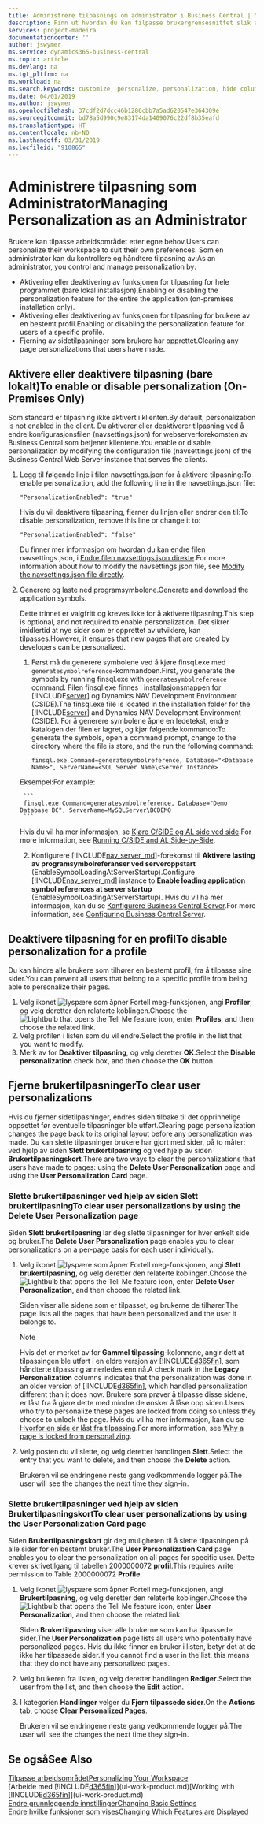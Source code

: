 ```yaml
---
title: Administrere tilpasnings om administrator i Business Central | Microsoft-dokumentasjon
description: Finn ut hvordan du kan tilpasse brukergrensesnittet slik at det passer til din arbeidsmåte.
services: project-madeira
documentationcenter: ''
author: jswymer
ms.service: dynamics365-business-central
ms.topic: article
ms.devlang: na
ms.tgt_pltfrm: na
ms.workload: na
ms.search.keywords: customize, personalize, personalization, hide columns, remove fields, move fields
ms.date: 04/01/2019
ms.author: jswymer
ms.openlocfilehash: 37cdf2d7dcc46b1286cbb7a5ad620547e364309e
ms.sourcegitcommit: bd78a5d990c9e83174da1409076c22df8b35eafd
ms.translationtype: HT
ms.contentlocale: nb-NO
ms.lasthandoff: 03/31/2019
ms.locfileid: "910865"
---
```

# <a name="managing-personalization-as-an-administrator"></a><span data-ttu-id="cce4a-103">Administrere tilpasning som Administrator</span><span class="sxs-lookup"><span data-stu-id="cce4a-103">Managing Personalization as an Administrator</span></span>

<span data-ttu-id="cce4a-104"> Brukere kan tilpasse arbeidsområdet etter egne behov.</span><span class="sxs-lookup"><span data-stu-id="cce4a-104">Users can personalize their workspace to suit their own preferences.</span></span> <span data-ttu-id="cce4a-105">Som en administrator kan du kontrollere og håndtere tilpasning av:</span><span class="sxs-lookup"><span data-stu-id="cce4a-105">As an administrator, you control and manage personalization by:</span></span>

-   <span data-ttu-id="cce4a-106">Aktivering eller deaktivering av funksjonen for tilpasning for hele programmet (bare lokal installasjon).</span><span class="sxs-lookup"><span data-stu-id="cce4a-106">Enabling or disabling the personalization feature for the entire the application (on-premises installation only).</span></span>
-   <span data-ttu-id="cce4a-107">Aktivering eller deaktivering av funksjonen for tilpasning for brukere av en bestemt profil.</span><span class="sxs-lookup"><span data-stu-id="cce4a-107">Enabling or disabling the personalization feature for users of a specific profile.</span></span>
-   <span data-ttu-id="cce4a-108">Fjerning av sidetilpasninger som brukere har opprettet.</span><span class="sxs-lookup"><span data-stu-id="cce4a-108">Clearing any page personalizations that users have made.</span></span>

## <a name="EnablePersonalization"></a><span data-ttu-id="cce4a-109">Aktivere eller deaktivere tilpasning (bare lokalt)</span><span class="sxs-lookup"><span data-stu-id="cce4a-109">To enable or disable personalization (On-Premises Only)</span></span>

<span data-ttu-id="cce4a-110">Som standard er tilpasning ikke aktivert i klienten.</span><span class="sxs-lookup"><span data-stu-id="cce4a-110">By default, personalization is not enabled in the client.</span></span> <span data-ttu-id="cce4a-111">Du aktiverer eller deaktiverer tilpasning ved å endre konfigurasjonsfilen (navsettings.json) for webserverforekomsten av Business Central som betjener klientene.</span><span class="sxs-lookup"><span data-stu-id="cce4a-111">You enable or disable personalization by modifying the configuration file (navsettings.json) of the Business Central Web Server instance that serves the clients.</span></span>

1. <span data-ttu-id="cce4a-112">Legg til følgende linje i filen navsettings.json for å aktivere tilpasning:</span><span class="sxs-lookup"><span data-stu-id="cce4a-112">To enable personalization, add the following line in the navsettings.json file:</span></span>

    ```
    "PersonalizationEnabled": "true"
    ```

    <span data-ttu-id="cce4a-113">Hvis du vil deaktivere tilpasning, fjerner du linjen eller endrer den til:</span><span class="sxs-lookup"><span data-stu-id="cce4a-113">To disable personalization, remove this line or change it to:</span></span>

    ```
    "PersonalizationEnabled": "false"
    ```

    <span data-ttu-id="cce4a-114">Du finner mer informasjon om hvordan du kan endre filen navsettings.json, i [Endre filen navsettings.json direkte](https://docs.microsoft.com/en-us/dynamics365/business-central/dev-itpro/administration/configure-web-server?branch=master#Settings).</span><span class="sxs-lookup"><span data-stu-id="cce4a-114">For more information about how to modify the navsettings.json file, see [Modify the navsettings.json file directly](https://docs.microsoft.com/en-us/dynamics365/business-central/dev-itpro/administration/configure-web-server?branch=master#Settings).</span></span>

2. <span data-ttu-id="cce4a-115">Generere og laste ned programsymbolene.</span><span class="sxs-lookup"><span data-stu-id="cce4a-115">Generate and download the application symbols.</span></span>

    <span data-ttu-id="cce4a-116">Dette trinnet er valgfritt og kreves ikke for å aktivere tilpasning.</span><span class="sxs-lookup"><span data-stu-id="cce4a-116">This step is optional, and not required to enable personalization.</span></span> <span data-ttu-id="cce4a-117">Det sikrer imidlertid at nye sider som er opprettet av utviklere, kan tilpasses.</span><span class="sxs-lookup"><span data-stu-id="cce4a-117">However, it ensures that new pages that are created by developers can be personalized.</span></span>

    1. <span data-ttu-id="cce4a-118">Først må du generere symbolene ved å kjøre finsql.exe med `generatesymbolreference`-kommandoen.</span><span class="sxs-lookup"><span data-stu-id="cce4a-118">First, you generate the symbols by running finsql.exe with `generatesymbolreference` command.</span></span> <span data-ttu-id="cce4a-119">Filen finsql.exe finnes i installasjonsmappen for [!INCLUDE[server](includes/server.md)] og Dynamics NAV Development Environment (CSIDE).</span><span class="sxs-lookup"><span data-stu-id="cce4a-119">The finsql.exe file is located in the installation folder for the [!INCLUDE[server](includes/server.md)] and Dynamics NAV Development Environment (CSIDE).</span></span> <span data-ttu-id="cce4a-120">For å generere symbolene åpne en ledetekst, endre katalogen der filen er lagret, og kjør følgende kommando:</span><span class="sxs-lookup"><span data-stu-id="cce4a-120">To generate the symbols, open a command prompt, change to the directory where the file is store, and the run the following command:</span></span>

        ```
        finsql.exe Command=generatesymbolreference, Database="<Database Name>", ServerName=<SQL Server Name\<Server Instance>
        ```
    <span data-ttu-id="cce4a-121">Eksempel:</span><span class="sxs-lookup"><span data-stu-id="cce4a-121">For example:</span></span>

        ```
        finsql.exe Command=generatesymbolreference, Database="Demo Database BC", ServerName=MySQLServer\BCDEMO
        ```

    <span data-ttu-id="cce4a-122">Hvis du vil ha mer informasjon, se [Kjøre C/SIDE og AL side ved side](https://docs.microsoft.com/en-us/dynamics365/business-central/dev-itpro/developer/devenv-running-cside-and-al-side-by-side).</span><span class="sxs-lookup"><span data-stu-id="cce4a-122">For more information, see [Running C/SIDE and AL Side-by-Side](https://docs.microsoft.com/en-us/dynamics365/business-central/dev-itpro/developer/devenv-running-cside-and-al-side-by-side).</span></span>

    2. <span data-ttu-id="cce4a-123">Konfigurere [!INCLUDE[nav_server_md](includes/nav_server_md.md)]-forekomst til **Aktivere lasting av programsymbolreferanser ved serveroppstart** (EnableSymbolLoadingAtServerStartup).</span><span class="sxs-lookup"><span data-stu-id="cce4a-123">Configure [!INCLUDE[nav_server_md](includes/nav_server_md.md)] instance to **Enable loading application symbol references at server startup** (EnableSymbolLoadingAtServerStartup).</span></span> <span data-ttu-id="cce4a-124">Hvis du vil ha mer informasjon, kan du se [Konfigurere Business Central Server](https://docs.microsoft.com/en-us/dynamics365/business-central/dev-itpro/administration/configure-server-instance#development-settings).</span><span class="sxs-lookup"><span data-stu-id="cce4a-124">For more information, see [Configuring Business Central Server](https://docs.microsoft.com/en-us/dynamics365/business-central/dev-itpro/administration/configure-server-instance#development-settings).</span></span>

## <a name="to-disable-personalization-for-a-profile"></a><span data-ttu-id="cce4a-125">Deaktivere tilpasning for en profil</span><span class="sxs-lookup"><span data-stu-id="cce4a-125">To disable personalization for a profile</span></span>

<span data-ttu-id="cce4a-126">Du kan hindre alle brukere som tilhører en bestemt profil, fra å tilpasse sine sider.</span><span class="sxs-lookup"><span data-stu-id="cce4a-126">You can prevent all users that belong to a specific profile from being able to personalize their pages.</span></span>

1. <span data-ttu-id="cce4a-127">Velg ikonet ![lyspære som åpner Fortell meg-funksjonen](media/ui-search/search_small.png "Fortell hva du vil gjøre"), angi **Profiler**, og velg deretter den relaterte koblingen.</span><span class="sxs-lookup"><span data-stu-id="cce4a-127">Choose the ![Lightbulb that opens the Tell Me feature](media/ui-search/search_small.png "Tell me what you want to do") icon, enter **Profiles**, and then choose the related link.</span></span>
2. <span data-ttu-id="cce4a-128">Velg profilen i listen som du vil endre.</span><span class="sxs-lookup"><span data-stu-id="cce4a-128">Select the profile in the list that you want to modify.</span></span>
3. <span data-ttu-id="cce4a-129">Merk av for **Deaktiver tilpasning**, og velg deretter **OK**.</span><span class="sxs-lookup"><span data-stu-id="cce4a-129">Select the **Disable personalization** check box, and then choose the **OK** button.</span></span>

## <a name="to-clear-user-personalizations"></a><span data-ttu-id="cce4a-130">Fjerne brukertilpasninger</span><span class="sxs-lookup"><span data-stu-id="cce4a-130">To clear user personalizations</span></span>

<span data-ttu-id="cce4a-131">Hvis du fjerner sidetilpasninger, endres siden tilbake til det opprinnelige oppsettet før eventuelle tilpasninger ble utført.</span><span class="sxs-lookup"><span data-stu-id="cce4a-131">Clearing page personalization changes the page back to its original layout before any personalization was made.</span></span> <span data-ttu-id="cce4a-132">Du kan slette tilpasninger brukere har gjort med sider, på to måter: ved hjelp av siden **Slett brukertilpasning** og ved hjelp av siden **Brukertilpasningskort**.</span><span class="sxs-lookup"><span data-stu-id="cce4a-132">There are two ways to clear the personalizations that users have made to pages: using the **Delete User Personalization** page and using the **User Personalization Card** page.</span></span>

### <a name="to-clear-user-personalizations-by-using-the-delete-user-personalization-page"></a><span data-ttu-id="cce4a-133">Slette brukertilpasninger ved hjelp av siden Slett brukertilpasning</span><span class="sxs-lookup"><span data-stu-id="cce4a-133">To clear user personalizations by using the Delete User Personalization page</span></span>

<span data-ttu-id="cce4a-134">Siden **Slett brukertilpasning** lar deg slette tilpasninger for hver enkelt side og bruker.</span><span class="sxs-lookup"><span data-stu-id="cce4a-134">The **Delete User Personalization** page enables you to clear personalizations on a per-page basis for each user individually.</span></span>

1. <span data-ttu-id="cce4a-135">Velg ikonet ![lyspære som åpner Fortell meg-funksjonen](media/ui-search/search_small.png "Fortell hva du vil gjøre"), angi **Slett brukertilpasning**, og velg deretter den relaterte koblingen.</span><span class="sxs-lookup"><span data-stu-id="cce4a-135">Choose the ![Lightbulb that opens the Tell Me feature](media/ui-search/search_small.png "Tell me what you want to do") icon, enter **Delete User Personalization**, and then choose the related link.</span></span>

    <span data-ttu-id="cce4a-136">Siden viser alle sidene som er tilpasset, og brukerne de tilhører.</span><span class="sxs-lookup"><span data-stu-id="cce4a-136">The page lists all the pages that have been personalized and the user it belongs to.</span></span>

    >[!NOTE]
    > <span data-ttu-id="cce4a-137">Hvis det er merket av for **Gammel tilpassing**-kolonnene, angir dett at tilpassingen ble utført i en eldre versjon av [!INCLUDE[d365fin](includes/d365fin_md.md)], som håndterte tilpassing annerledes enn nå.</span><span class="sxs-lookup"><span data-stu-id="cce4a-137">A check mark in the **Legacy Personalization** columns indicates that the personalization was done in an older version of [!INCLUDE[d365fin](includes/d365fin_md.md)], which handled personalization different than it does now.</span></span> <span data-ttu-id="cce4a-138">Brukere som prøver å tilpasse disse sidene, er låst fra å gjøre dette med mindre de ønsker å låse opp siden.</span><span class="sxs-lookup"><span data-stu-id="cce4a-138">Users who try to personalize these pages are locked from doing so unless they choose to unlock the page.</span></span> <span data-ttu-id="cce4a-139">Hvis du vil ha mer informasjon, kan du se [Hvorfor en side er låst fra tilpassing](ui-personalization-locked.md).</span><span class="sxs-lookup"><span data-stu-id="cce4a-139">For more information, see [Why a page is locked from personalizing](ui-personalization-locked.md).</span></span>

2. <span data-ttu-id="cce4a-140">Velg posten du vil slette, og velg deretter handlingen **Slett**.</span><span class="sxs-lookup"><span data-stu-id="cce4a-140">Select the entry that you want to delete, and then choose the **Delete** action.</span></span>

    <span data-ttu-id="cce4a-141">Brukeren vil se endringene neste gang vedkommende logger på.</span><span class="sxs-lookup"><span data-stu-id="cce4a-141">The user will see the changes the next time they sign-in.</span></span>

### <a name="to-clear-user-personalizations-by-using-the-user-personalization-card-page"></a><span data-ttu-id="cce4a-142">Slette brukertilpasninger ved hjelp av siden Brukertilpasningskort</span><span class="sxs-lookup"><span data-stu-id="cce4a-142">To clear user personalizations by using the User Personalization Card page</span></span>

<span data-ttu-id="cce4a-143">Siden **Brukertilpasningskort** gir deg muligheten til å slette tilpasningen på alle sider for en bestemt bruker.</span><span class="sxs-lookup"><span data-stu-id="cce4a-143">The **User Personalization Card** page enables you to clear the personalization on all pages for specific user.</span></span> <span data-ttu-id="cce4a-144">Dette krever skrivetilgang til tabellen 2000000072 **profil**.</span><span class="sxs-lookup"><span data-stu-id="cce4a-144">This requires write permission to Table 2000000072 **Profile**.</span></span>

1. <span data-ttu-id="cce4a-145">Velg ikonet ![lyspære som åpner Fortell meg-funksjonen](media/ui-search/search_small.png "Fortell hva du vil gjøre"), angi **Brukertilpasning**, og velg deretter den relaterte koblingen.</span><span class="sxs-lookup"><span data-stu-id="cce4a-145">Choose the ![Lightbulb that opens the Tell Me feature](media/ui-search/search_small.png "Tell me what you want to do") icon, enter **User Personalization**, and then choose the related link.</span></span>

    <span data-ttu-id="cce4a-146">Siden **Brukertilpasning** viser alle brukerne som kan ha tilpassede sider.</span><span class="sxs-lookup"><span data-stu-id="cce4a-146">The **User Personalization** page lists all users who potentially have personalized pages.</span></span> <span data-ttu-id="cce4a-147">Hvis du ikke finner en bruker i listen, betyr det at de ikke har tilpassede sider.</span><span class="sxs-lookup"><span data-stu-id="cce4a-147">If you cannot find a user in the list, this means that they do not have any personalized pages.</span></span>

2. <span data-ttu-id="cce4a-148">Velg brukeren fra listen, og velg deretter handlingen **Rediger**.</span><span class="sxs-lookup"><span data-stu-id="cce4a-148">Select the user from the list, and then choose the **Edit** action.</span></span>

3. <span data-ttu-id="cce4a-149">I kategorien **Handlinger** velger du **Fjern tilpassede sider**.</span><span class="sxs-lookup"><span data-stu-id="cce4a-149">On the **Actions** tab, choose **Clear Personalized Pages**.</span></span>

    <span data-ttu-id="cce4a-150">Brukeren vil se endringene neste gang vedkommende logger på.</span><span class="sxs-lookup"><span data-stu-id="cce4a-150">The user will see the changes the next time they sign-in.</span></span>

## <a name="see-also"></a><span data-ttu-id="cce4a-151">Se også</span><span class="sxs-lookup"><span data-stu-id="cce4a-151">See Also</span></span>
[<span data-ttu-id="cce4a-152">Tilpasse arbeidsområdet</span><span class="sxs-lookup"><span data-stu-id="cce4a-152">Personalizing Your Workspace</span></span>](ui-personalization-user.md)  
<span data-ttu-id="cce4a-153">[Arbeide med [!INCLUDE[d365fin](includes/d365fin_md.md)]](ui-work-product.md)</span><span class="sxs-lookup"><span data-stu-id="cce4a-153">[Working with [!INCLUDE[d365fin](includes/d365fin_md.md)]](ui-work-product.md)</span></span>  
[<span data-ttu-id="cce4a-154">Endre grunnleggende innstillinger</span><span class="sxs-lookup"><span data-stu-id="cce4a-154">Changing Basic Settings</span></span>](ui-change-basic-settings.md)  
[<span data-ttu-id="cce4a-155">Endre hvilke funksjoner som vises</span><span class="sxs-lookup"><span data-stu-id="cce4a-155">Changing Which Features are Displayed</span></span>](ui-experiences.md)  
